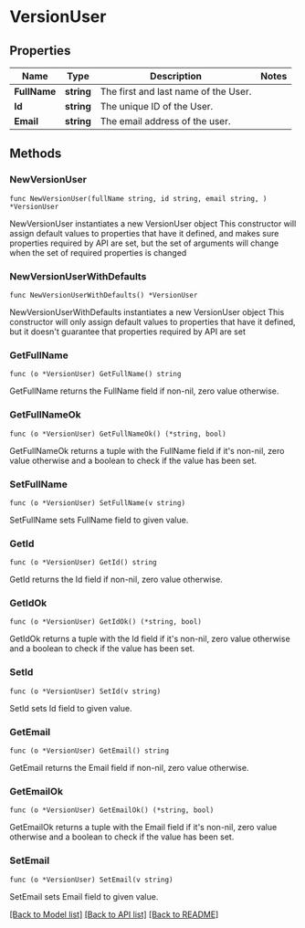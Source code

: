 # VersionUser

## Properties

Name | Type | Description | Notes
------------ | ------------- | ------------- | -------------
**FullName** | **string** | The first and last name of the User. | 
**Id** | **string** | The unique ID of the User. | 
**Email** | **string** | The email address of the user. | 

## Methods

### NewVersionUser

`func NewVersionUser(fullName string, id string, email string, ) *VersionUser`

NewVersionUser instantiates a new VersionUser object
This constructor will assign default values to properties that have it defined,
and makes sure properties required by API are set, but the set of arguments
will change when the set of required properties is changed

### NewVersionUserWithDefaults

`func NewVersionUserWithDefaults() *VersionUser`

NewVersionUserWithDefaults instantiates a new VersionUser object
This constructor will only assign default values to properties that have it defined,
but it doesn't guarantee that properties required by API are set

### GetFullName

`func (o *VersionUser) GetFullName() string`

GetFullName returns the FullName field if non-nil, zero value otherwise.

### GetFullNameOk

`func (o *VersionUser) GetFullNameOk() (*string, bool)`

GetFullNameOk returns a tuple with the FullName field if it's non-nil, zero value otherwise
and a boolean to check if the value has been set.

### SetFullName

`func (o *VersionUser) SetFullName(v string)`

SetFullName sets FullName field to given value.


### GetId

`func (o *VersionUser) GetId() string`

GetId returns the Id field if non-nil, zero value otherwise.

### GetIdOk

`func (o *VersionUser) GetIdOk() (*string, bool)`

GetIdOk returns a tuple with the Id field if it's non-nil, zero value otherwise
and a boolean to check if the value has been set.

### SetId

`func (o *VersionUser) SetId(v string)`

SetId sets Id field to given value.


### GetEmail

`func (o *VersionUser) GetEmail() string`

GetEmail returns the Email field if non-nil, zero value otherwise.

### GetEmailOk

`func (o *VersionUser) GetEmailOk() (*string, bool)`

GetEmailOk returns a tuple with the Email field if it's non-nil, zero value otherwise
and a boolean to check if the value has been set.

### SetEmail

`func (o *VersionUser) SetEmail(v string)`

SetEmail sets Email field to given value.



[[Back to Model list]](../README.md#documentation-for-models) [[Back to API list]](../README.md#documentation-for-api-endpoints) [[Back to README]](../README.md)


